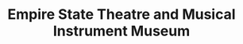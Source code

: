 ---
layout: repo
title: "Empire State Theatre and Musical Instrument Museum"
id: 19763
permalink: repos/19763/
---